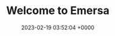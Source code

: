 ---
layout: test24
permalink: /
title:  "Welcome to Emersa"
date:   2023-02-19 03:52:04 +0000
categories: jekyll update
model: /assets/glb/123a1.glb
---
